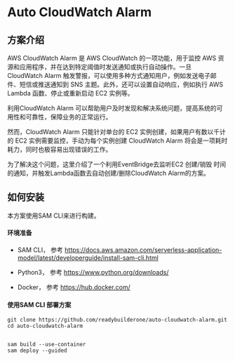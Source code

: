 # Auto CloudWatch Alarm

## 方案介绍
AWS CloudWatch Alarm 是 AWS CloudWatch 的一项功能，用于监控 AWS 资源和应用程序，并在达到特定阈值时发送通知或执行自动操作。一旦 CloudWatch Alarm 触发警报，可以使用多种方式通知用户，例如发送电子邮件、短信或推送通知到 SNS 主题。此外，还可以设置自动响应，例如执行 AWS Lambda 函数、停止或重新启动 EC2 实例等。

利用CloudWatch Alarm 可以帮助用户及时发现和解决系统问题，提高系统的可用性和可靠性，保障业务的正常运行。

然而，CloudWatch Alarm 只能针对单台的 EC2 实例创建，如果用户有数以千计的 EC2 实例需要监控，手动为每个实例创建 CloudWatch Alarm 将会是一项耗时耗力，同时也极容易出现错误的工作。

为了解决这个问题，这里介绍了一个利用EventBridge去监听EC2 创建/销毁 时间的通知，并触发Lambda函数去自动创建/删除CloudWatch Alarm的方案。

## 如何安装
本方案使用SAM CLI来进行构建。

#### 环境准备


- SAM CLI， 参考 https://docs.aws.amazon.com/serverless-application-model/latest/developerguide/install-sam-cli.html
  
- Python3， 参考 https://www.python.org/downloads/
  
- Docker， 参考 https://hub.docker.com/
  

#### 使用SAM CLI 部署方案

```shell
git clone https://github.com/readybuilderone/auto-cloudwatch-alarm.git
cd auto-cloudwatch-alarm


sam build --use-container
sam deploy --guided
```
